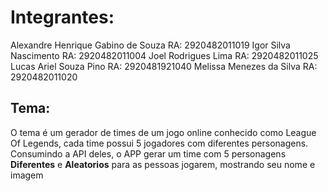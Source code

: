 # Integrantes:
Alexandre Henrique Gabino de Souza RA: 2920482011019
Igor Silva Nascimento RA: 2920482011004
Joel Rodrigues Lima RA: 2920482011025
Lucas Ariel Souza Pino RA: 2920481921040
Melissa Menezes da Silva RA: 2920482011020

## Tema:
O tema é um gerador de times de um jogo online conhecido como League Of Legends, cada time possui 5 jogadores com diferentes personagens.
Consumindo a API deles, o APP gerar um time com 5 personagens __Diferentes__ e __Aleatorios__ para as pessoas jogarem, mostrando seu nome e imagem